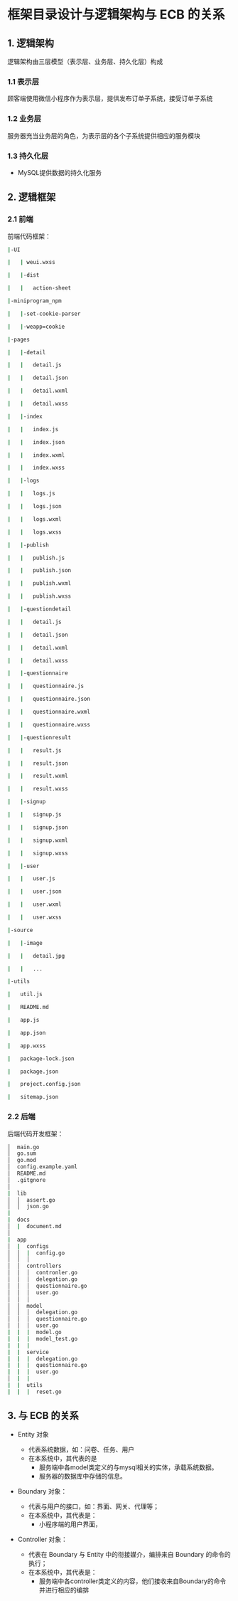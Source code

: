 # 框架目录设计与逻辑架构与 ECB 的关系

## 1. 逻辑架构

逻辑架构由三层模型（表示层、业务层、持久化层）构成

### 1.1 表示层

顾客端使用微信小程序作为表示层，提供发布订单子系统，接受订单子系统

### 1.2 业务层

服务器充当业务层的角色，为表示层的各个子系统提供相应的服务模块

### 1.3 持久化层

- MySQL提供数据的持久化服务

## 2. 逻辑框架

### 2.1 前端

前端代码框架：

```bash
|-UI

|   | weui.wxss

|   |-dist

|   |	action-sheet

|-miniprogram_npm

|   |-set-cookie-parser

|   |-weapp=cookie

|-pages

|   |-detail

|   |	detail.js

|   |	detail.json

|   |	detail.wxml

|   |	detail.wxss

|   |-index

|   |	index.js

|   |	index.json

|   |	index.wxml

|   |	index.wxss  

|   |-logs

|   |	logs.js

|   |	logs.json

|   |	logs.wxml

|   |	logs.wxss  

|   |-publish

|   |	publish.js

|   |	publish.json

|   |	publish.wxml

|   |	publish.wxss  

|   |-questiondetail

|   |	detail.js

|   |	detail.json

|   |	detail.wxml

|   |	detail.wxss

|   |-questionnaire

|   |	questionnaire.js

|   |	questionnaire.json

|   |	questionnaire.wxml

|   |	questionnaire.wxss

|   |-questionresult

|   |	result.js

|   |	result.json

|   |	result.wxml

|   |	result.wxss

|   |-signup

|   |	signup.js

|   |	signup.json

|   |	signup.wxml

|   |	signup.wxss

|   |-user

|   |	user.js

|   |	user.json

|   |	user.wxml

|   |	user.wxss

|-source

|   |-image

|   |   detail.jpg

|   |   ...

|-utils

|   util.js

|   README.md

|   app.js

|   app.json

|   app.wxss

|   package-lock.json

|   package.json

|   project.config.json

|   sitemap.json
```

### 2.2 后端

后端代码开发框架：

```bash
│  main.go
│  go.sum
│  go.mod
│  config.example.yaml
│  README.md
│  .gitgnore
│  
|  lib
│  │  assert.go
│  │  json.go
|
|  docs
│  |  document.md
│          
|  app
│  |  configs
│  │  |  config.go
│  │  │  
│  │  controllers  
│  │  │  contronler.go     
│  │  │  delegation.go
│  │  │  questionnaire.go
│  │  │  user.go
│  │  │ 
│  │  model   
│  │  │  delegation.go
│  │  │  questionnaire.go
│  │  │  user.go
|  |  |  model.go
|  |  |  model_test.go
|  |  |
|  |  service
|  |  |  delegation.go
|  |  |  questionnaire.go
|  |  |  user.go
│  |  |
|  |  utils
|  |  |  reset.go       
```

## 3. 与 ECB 的关系 

- Entity 对象
  - 代表系统数据，如：问卷、任务、用户
  - 在本系统中，其代表的是
    - 服务端中各model类定义的与mysql相关的实体，承载系统数据。
    - 服务器的数据库中存储的信息。

- Boundary 对象：

  - 代表与用户的接口，如：界面、网关、代理等；
  - 在本系统中，其代表是：
    - 小程序端的用户界面，

- Controller 对象：

  - 代表在 Boundary 与 Entity 中的衔接媒介，编排来自 Boundary 的命令的执行；
  - 在本系统中，其代表是：
    - 服务端中各controller类定义的内容，他们接收来自Boundary的命令并进行相应的编排

  